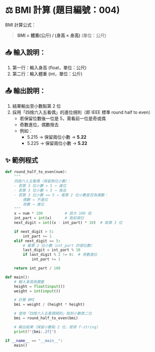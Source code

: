 # ⚖️ BMI 計算 (題目編號：004)

BMI 計算公式：
> **BMI = 體重(公斤) / (身高 × 身高)**  (單位：公尺)

## 📥 輸入說明：
1. 第一行：輸入身高 (float，單位：公尺)  
2. 第二行：輸入體重 (int，單位：公斤)


## 📤 輸出說明：
1. 結果輸出至小數點第 2 位  
2. 採用「四捨六入五看偶」的進位規則（即 IEEE 標準 round half to even）  
   - 若保留位數後一位是 5，需看前一位是奇或偶  
   - 奇數進位，偶數捨去  
   - 例如：  
     - 5.215 → 保留兩位小數 → **5.22**  
     - 5.225 → 保留兩位小數 → **5.22**

## ✨ 範例程式

~~~python
def round_half_to_even(num):
    """
    四捨六入五看偶（保留兩位小數）：
    - 若第 3 位小數 > 5 → 進位
    - 若第 3 位小數 < 5 → 捨去
    - 若第 3 位小數 == 5 → 看第 2 位小數是否為偶數：
        偶數 → 不進位
        奇數 → 進位
    """
    x = num * 100          # 放大 100 倍
    int_part = int(x)      # 取前兩位
    next_digit = int((x - int_part) * 10)  # 取第 3 位

    if next_digit > 5:
        int_part += 1
    elif next_digit == 5:
        # 看第 2 位小數（int_part 的個位數）
        last_digit = int_part % 10
        if last_digit % 2 != 0:  # 奇數進位
            int_part += 1

    return int_part / 100

def main():
    # 輸入身高與體重
    height = float(input())
    weight = int(input())

    # 計算 BMI
    bmi = weight / (height * height)

    # 使用「四捨六入五看偶規則」取到小數第二位
    bmi = round_half_to_even(bmi)

    # 輸出結果（保留小數點 2 位，使用 f-string）
    print(f"{bmi:.2f}")

if __name__ == "__main__":
    main()
~~~

